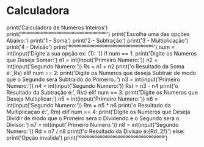 # Calculadora
print('Calculadora de Numéros Inteiros')
print('ººººººººººººººººººººººººººººººººº')
print('Escolha uma das opções Abaixo:')
print('1 - Soma')
print('2 - Subtração')
print('3 - Multiplicação')
print('4 - Divisão')
print('ººººººººººººººººººººººººººººººººº')
num = int(input('Digite a sua opção ex: (1): '))
if num  == 1:
 print('Digite os Numeros que Deseja Somar:')
 n1 = int(input('Primeiro Numero:'))
 n2 = int(input('Segundo Numero:'))
 Rs = n1 + n2
 print('o Resultado da Soma é:',Rs)
elif num == 2:
  print('Digite os Numeros que deseja Subtrair de modo que o Segundo sera Subtraido do Primeiro.:')
  n3 = int(input('Primeiro Numero:'))
  n4 = int(input('Segundo Numero:'))
  Rst = n3 - n4
  print('o Resultado da Subtração é:', Rst)
elif num == 3:
    print('Digite os Numeros que Deseja Multiplicar:')
    n5 = int(input('Primeiro Numero:'))
    n6 = int(input('Segundo Numero:'))
    Rm = n5 * n6
    print('o Resultado da Multiplicaçao é:', Rm)
elif num == 4:
    print('Digite os Numeros que Deseja Dividir  de modo que o Primeiro sera o Dividendo e o Segundo sera o Divisor:')
    n7 = int(input('Primeiro Numero:'))
    n8 = int(input('Segundo Numero:'))
    Rd = n7 / n8
    print(f'o Resultado da Divisao é:{Rd:.2f}')
else:
  print('Opção invalida')
print('ººººººººººººººººººººººººººººººººº')
